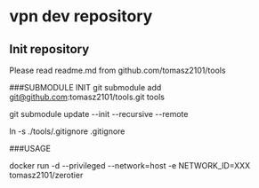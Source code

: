 # vpn dev repository
## Init repository

Please read readme.md from github.com/tomasz2101/tools

###SUBMODULE INIT
git submodule add git@github.com:tomasz2101/tools.git tools

git submodule update --init --recursive --remote

ln -s ./tools/.gitignore .gitignore



###USAGE

docker run -d --privileged --network=host -e NETWORK_ID=XXX tomasz2101/zerotier